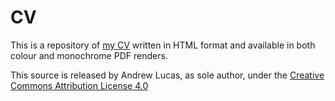 CV
==

This is a repository of [my CV](https://sqweelygig.github.io/cv/cv.html) written in HTML format and available in
both colour and monochrome PDF renders.

This source is released by Andrew Lucas, as sole author, under the
[Creative Commons Attribution License 4.0](http://creativecommons.org/licenses/by/4.0/)
